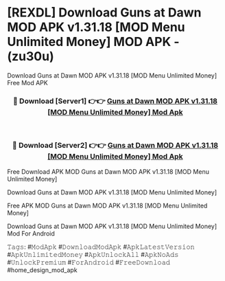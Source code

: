 # [REXDL] Download Guns at Dawn MOD APK v1.31.18 [MOD Menu Unlimited Money] MOD APK - (zu30u)
Download Guns at Dawn MOD APK v1.31.18 [MOD Menu Unlimited Money] Free Mod APK

<div align="center">
<h3>🔴 Download [Server1] 👉👉 <a href="https://apk-comot.site?title=Guns_at_Dawn_MOD_APK_v1.31.18_[MOD_Menu_Unlimited_Money]">Guns at Dawn MOD APK v1.31.18 [MOD Menu Unlimited Money] Mod Apk</a></h3><br>

<h3>🔴 Download [Server2] 👉👉 <a href="https://apk-comot.site?title=Guns_at_Dawn_MOD_APK_v1.31.18_[MOD_Menu_Unlimited_Money]">Guns at Dawn MOD APK v1.31.18 [MOD Menu Unlimited Money] Mod Apk</a></h3>
</div>


Free Download APK MOD Guns at Dawn MOD APK v1.31.18 [MOD Menu Unlimited Money]

Download Guns at Dawn MOD APK v1.31.18 [MOD Menu Unlimited Money] 

Free APK MOD Guns at Dawn MOD APK v1.31.18 [MOD Menu Unlimited Money] 

Download Guns at Dawn MOD APK v1.31.18 [MOD Menu Unlimited Money] Mod For Android

𝚃𝚊𝚐𝚜: #𝙼𝚘𝚍𝙰𝚙𝚔 #𝙳𝚘𝚠𝚗𝚕𝚘𝚊𝚍𝙼𝚘𝚍𝙰𝚙𝚔 #𝙰𝚙𝚔𝙻𝚊𝚝𝚎𝚜𝚝𝚅𝚎𝚛𝚜𝚒𝚘𝚗 #𝙰𝚙𝚔𝚄𝚗𝚕𝚒𝚖𝚒𝚝𝚎𝚍𝙼𝚘𝚗𝚎𝚢 #𝙰𝚙𝚔𝚄𝚗𝚕𝚘𝚌𝚔𝙰𝚕𝚕 #𝙰𝚙𝚔𝙽𝚘𝙰𝚍𝚜 #𝚄𝚗𝚕𝚘𝚌𝚔𝙿𝚛𝚎𝚖𝚒𝚞𝚖 #𝙵𝚘𝚛𝙰𝚗𝚍𝚛𝚘𝚒𝚍 #𝙵𝚛𝚎𝚎𝙳𝚘𝚠𝚗𝚕𝚘𝚊𝚍 #home_design_mod_apk